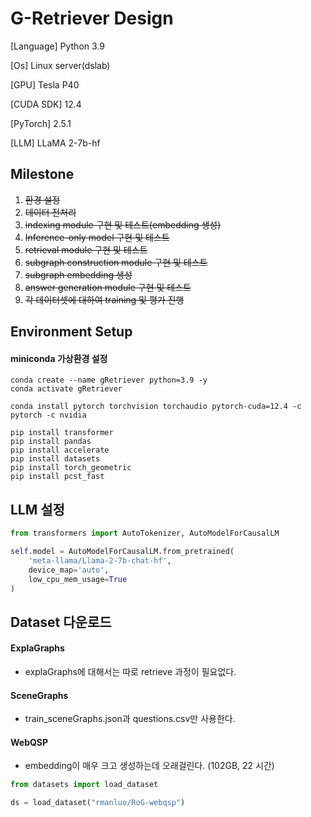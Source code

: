 # G-Retriever Design

[Language] Python 3.9

[Os] Linux server(dslab)

[GPU] Tesla P40

[CUDA SDK] 12.4

[PyTorch] 2.5.1

[LLM] LLaMA 2-7b-hf

## Milestone
1. ~~환경 설정~~
2. ~~데이터 전처리~~
3. ~~indexing module 구현 및 테스트(embedding 생성)~~
4. ~~Inference-only model 구현 및 테스트~~
5. ~~retrieval module 구현 및 테스트~~
6. ~~subgraph construction module 구현 및 테스트~~
7. ~~subgraph embedding 생성~~
8. ~~answer generation module 구현 및 테스트~~
9. ~~각 데이터셋에 대하여 training 및 평가 진행~~

## Environment Setup

#### miniconda 가상환경 설정
```shell
conda create --name gRetriever python=3.9 -y
conda activate gRetriever

conda install pytorch torchvision torchaudio pytorch-cuda=12.4 -c pytorch -c nvidia

pip install transformer
pip install pandas
pip install accelerate
pip install datasets
pip install torch_geometric
pip install pcst_fast

```

## LLM 설정
```python
from transformers import AutoTokenizer, AutoModelForCausalLM

self.model = AutoModelForCausalLM.from_pretrained(
    'meta-llama/Llama-2-7b-chat-hf',
    device_map='auto',
    low_cpu_mem_usage=True
)
```

## Dataset 다운로드

#### ExplaGraphs
- explaGraphs에 대해서는 따로 retrieve 과정이 필요없다.

#### SceneGraphs
- train_sceneGraphs.json과 questions.csv만 사용한다.

#### WebQSP

- embedding이 매우 크고 생성하는데 오래걸린다. (102GB, 22 시간)

```python
from datasets import load_dataset

ds = load_dataset("rmanluo/RoG-webqsp")
```


